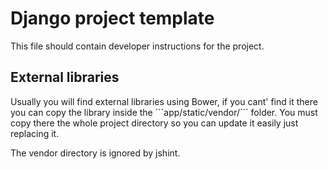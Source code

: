 Django project template
=======================

This file should contain developer instructions for the project.

External libraries
------------------

Usually you will find external libraries using Bower, if you cant'
find it there you can copy the library inside the ´´´app/static/vendor/´´´
folder. You must copy there the whole project directory so you can update
it easily just replacing it.

The vendor directory is ignored by jshint.

